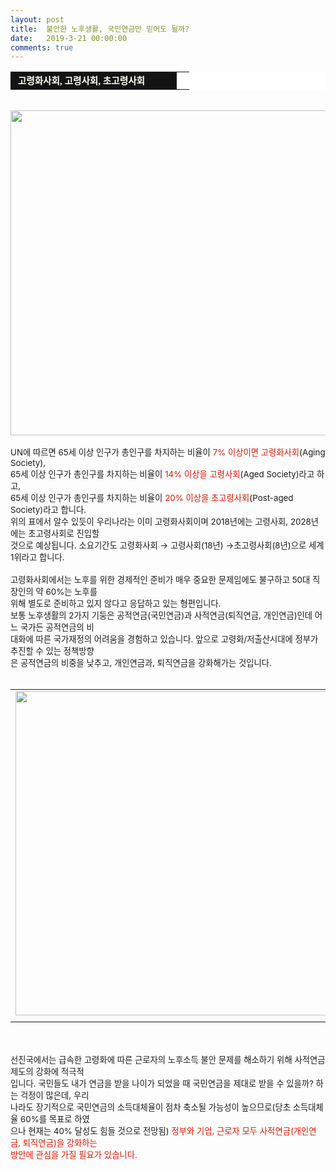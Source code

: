 ```yaml
---
layout: post
title:  불안한 노후생활, 국민연금만 믿어도 될까?
date:   2019-3-21 00:00:00
comments: true
---
```




<div><table width="99%" bgcolor="#ffffff" cellspacing="1" cellpadding="2"><tbody><tr><td width="250" bgcolor="#141313" style-="border-bottom:#141313 1px solid; border-left:#141313 1px solid; border-top:#141313 1px solid; &#13;&#10;border-right:#141313 1px solid"><span style="color: rgb(0, 0, 0); font-family: 맑은 고딕, dotum, verdana; font-size: 11pt;"><strong><span syle="font-size:11pt"><font color="#fffff0">&nbsp;고령화사회, 고령사회, 초고령사회</font></span></strong></span></td><td style="border-width: 0px 0px 1px; border-style: solid; border-color: rgb(255, 255, 255) rgb(255, 255, 255) rgb(20, 19, 19);"><span style="font-size: 11pt;"><font color="#000000">&nbsp;</font></span></td></tr></tbody></table><br><div class="imageblock center" style="text-align: center; clear: both;"><span data-url="https://t1.daumcdn.net/cfile/tistory/196539124C11F86878?download" data-lightbox="lightbox"><img width="520" height="160" style="height: auto; cursor: pointer; max-width: 100%;" alt="" src="https://t1.daumcdn.net/cfile/tistory/196539124C11F86878" filename="고령화.jpg" filemime="image/jpeg"></span></div><br><span style="font-size: 10pt;">UN에 따르면 65세 이상 인구가 총인구를 차지하는 비율이 <font color="#e31600" style="background-color: rgb(255, 255, 255);">7% 이상이면 고령화사회</font>(Aging Society),</span><br><span style="font-size: 10pt;">65세 이상 인구가 총인구를 차지하는 비율이 <font color="#e31600">14% 이상을 고령사회</font>(Aged Society)라고 하고,</span><br><span style="font-size: 10pt;">65세 이상 인구가 총인구를 차지하는 비율이 <font color="#e31600">20% 이상을 초고령사회</font>(Post-aged Society)라고 합니다.</span><br><span style="font-size: 10pt;">위의 표에서 알수 있듯이 우리나라는 이미 고령화사회이며 2018년에는 고령사회, 2028년에는 초고령사회로 진입할<br></span><span style="font-size: 10pt;">것으로 예상됩니다. </span><span style="font-size: 10pt;">소요기간도 고령화사회 → 고령사회(18년) →초고령사회(8년)으로 세계 1위라고 합니다.<br></span><br><span style="font-size: 10pt;">고령화사회에서는 노후를 위한 경제적인 준비가 매우 중요한 문제임에도 불구하고 50대 직장인의 약 60%는 노후를 <br> 위해 별도로 준비하고 있지 않다고 응답하고 있는 형편입니다.</span><br><span style="font-size: 10pt;">보통 노후생활의 2가지 기둥은 공적연금(국민연금)과 사적연금(퇴직연금, 개인연금)인데 어느 국가든 공적연금의 비<br> 대화에 따른 국가재정의 어려움을 경험하고 있습니다. 앞으로 고령화/저출산시대에 정부가 추진할 수 있는 정책방향<br> 은 공적연금의 비중을 낮추고, 개인연금과, 퇴직연금을 강화해가는 것입니다.</span><br><br></div><div><table width="100%"><tbody><tr><td align="middle"><span style="font-size: 10pt;"><div class="imageblock center" style="text-align: center; clear: both;"><span data-url="https://t1.daumcdn.net/cfile/tistory/124AE00C4C11F94DEE?download" data-lightbox="lightbox"><img width="519" height="227" style="height: auto; cursor: pointer; max-width: 100%;" alt="" src="https://t1.daumcdn.net/cfile/tistory/124AE00C4C11F94DEE" filename="3층구조.jpg" filemime="image/jpeg"></span></div></span></td></tr><tr><td align="middle">

 

 </td></tr></tbody></table></div><p><br><br><span style="font-size: 10pt;">선진국에서는 급속한 고령화에 따른 근로자의 노후소득 불안 문제를 해소하기 위해 사적연금제도의 강화에 적극적<br> 입니다. </span><span style="font-size: 10pt;">국민들도 내가 연금을 받을 나이가 되었을 때 국민연금을 제대로 받을 수 있을까? 하는 걱정이 많은데, 우리<br> 나라도 장기적으로 국민연금의 소득대체율이 점차 축소될 가능성이 높으므로(당초 소득대체율 60%를 목표로 하였<br> 으나 현재는 40% 달성도 힘들 것으로 전망됨) <font color="#e31600">정부와 기업, 근로자 모두 사적연금(개인연금, 퇴직연금)을 강화하는 <br> 방안에 관심을 가질 필요가 있습니다.</font></span><br></p>